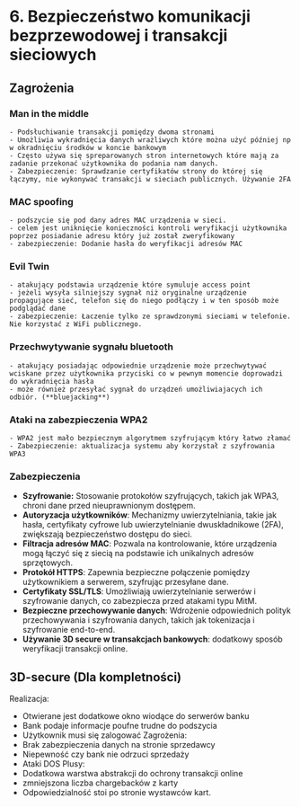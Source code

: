 # 6. Bezpieczeństwo komunikacji bezprzewodowej i transakcji sieciowych


## Zagrożenia
### Man in the middle
    - Podsłuchiwanie transakcji pomiędzy dwoma stronami
    - Umożliwia wykradnięcia danych wrażliwych które można użyć później np w okradnięciu środków w koncie bankowym
    - Często używa się spreparowanych stron internetowych które mają za zadanie przekonać użytkownika do podania nam danych.
    - Zabezpieczenie: Sprawdzanie certyfikatów strony do której się łączymy, nie wykonywać transakcji w sieciach publicznych. Używanie 2FA
### MAC spoofing
    - podszycie się pod dany adres MAC urządzenia w sieci.
    - celem jest uniknięcie konieczności kontroli weryfikacji użytkownika poprzez posiadanie adresu który już został zweryfikowany
    - zabezpieczenie: Dodanie hasła do weryfikacji adresów MAC
### Evil Twin
    - atakujący podstawia urządzenie które symuluje access point
    - jeżeli wysyła silniejszy sygnał niż oryginalne urządzenie propagujące sieć, telefon się do niego podłączy i w ten sposób może podglądać dane
    - zabezpieczenie: Łaczenie tylko ze sprawdzonymi sieciami w telefonie. Nie korzystać z WiFi publicznego.
### Przechwytywanie sygnału bluetooth
    - atakujący posiadając odpowiednie urządzenie może przechwytywać wciskane przez użytkownika przyciski co w pewnym momencie doprowadzi do wykradnięcia hasła
    - może również przesyłać sygnał do urządzeń umożliwiajacych ich odbiór. (**bluejacking**)
### Ataki na zabezpieczenia WPA2
    - WPA2 jest mało bezpiecznym algorytmem szyfrującym który łatwo złamać
    - Zabezpieczenie: aktualizacja systemu aby korzystał z szyfrowania WPA3

### Zabezpieczenia
- **Szyfrowanie:** Stosowanie protokołów szyfrujących, takich jak WPA3, chroni dane przed nieuprawnionym dostępem.
- **Autoryzacja użytkowników**: Mechanizmy uwierzytelniania, takie jak hasła, certyfikaty cyfrowe lub uwierzytelnianie dwuskładnikowe (2FA), zwiększają bezpieczeństwo dostępu do sieci.
- **Filtracja adresów MAC**: Pozwala na kontrolowanie, które urządzenia mogą łączyć się z siecią na podstawie ich unikalnych adresów sprzętowych.
- **Protokół HTTPS**: Zapewnia bezpieczne połączenie pomiędzy użytkownikiem a serwerem, szyfrując przesyłane dane.
- **Certyfikaty SSL/TLS**: Umożliwiają uwierzytelnianie serwerów i szyfrowanie danych, co zabezpiecza przed atakami typu MitM.
- **Bezpieczne przechowywanie danych**: Wdrożenie odpowiednich polityk przechowywania i szyfrowania danych, takich jak tokenizacja i szyfrowanie end-to-end.
- **Używanie 3D secure w transakcjach bankowych**: dodatkowy sposób weryfikacji transakcji online.


## 3D-secure (Dla kompletności)
Realizacja:
- Otwierane jest dodatkowe okno wiodące do serwerów banku
- Bank podaje informacje poufne trudne do podszycia
- Użytkownik musi się zalogować
Zagrożenia:
- Brak zabezpieczenia danych na stronie sprzedawcy
- Niepewność czy bank nie odrzuci sprzedaży
- Ataki DOS
Plusy:
- Dodatkowa warstwa abstrakcji do ochrony transakcji online
- zmniejszona liczba chargebacków z karty
- Odpowiedzialność stoi po stronie wystawców kart.